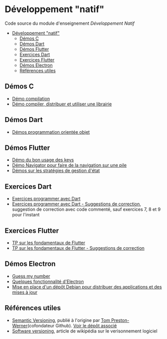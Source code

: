 # Développement "natif"

Code source du module d'enseignement *Développement Natif*

- [Développement "natif"](#développement-natif)
  - [Démos C](#démos-c)
  - [Démos Dart](#démos-dart)
  - [Démos Flutter](#démos-flutter)
  - [Exercices Dart](#exercices-dart)
  - [Exercices Flutter](#exercices-flutter)
  - [Démos Electron](#démos-electron)
  - [Références utiles](#références-utiles)

## Démos C

- [Démo compilation](./demos-c/demo1-compilation/)
- [Démo compiler, distribuer et utiliser une librairie](./demos-c/demo2-linkage/)

## Démos Dart

- [Démos programmation orientée objet](./demos-dart/poo-premiers-pas.dart)

## Démos Flutter

- [Démo du bon usage des keys](./demo-flutter/use_of_key/)
- [Démo Navigator pour faire de la navigation sur une pile](./demos-flutter/navigator/navigator/)
- [Démos sur les stratégies de gestion d'état](./demos-flutter/managing_states/)

## Exercices Dart

- [Exercices programmer avec Dart](./exercices-dart/README.md)
- [Exercices programmer avec Dart - Suggestions de correction](./exercices-dart/propositions), suggestion de correction avec code commenté, sauf exercices 7, 8 et 9 pour l'instant

## Exercices Flutter

- [TP sur les fondamentaux de Flutter](./tp-flutter/)
- [TP sur les fondamentaux de Flutter - Suggestions de correction](./tp-flutter/suggestions/)

## Démos Electron

- [Guess my number](./demos-electron/guess/)
- [Quelques fonctionnalité d'Electron](./demos-electron/some-features/)
- [Mise en place d'un dépôt Debian pour distribuer des applications et des mises à jour](./demo-depot-debian/README.md)

## Références utiles

- [Semantic Versioning](https://semver.org/), publié à l'origine par [Tom Preston-Werner](https://tom.preston-werner.com/)(cofondateur Github). [Voir le dépôt associé](https://github.com/semver/semver)
- [Software versioning](https://en.wikipedia.org/wiki/Software_versioning), article de wikipédia sur le verisonnement logiciel